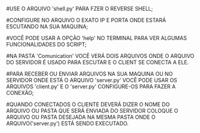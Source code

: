 #USE O ARQUIVO 'shell.py' PARA FZER O REVERSE SHELL;

#CONFIGURE NO ARQUIVO O EXATO IP E PORTA ONDE ESTARÁ ESCUTANDO NA SUA MAQUINA;

#VOCÊ PODE USAR A OPÇÃO 'help' NO TERMINAL PARA VER ALGUMAS FUNCIONALIDADES DO SCRIPT;

#NA PASTA 'Comunication' VOCÊ VERÁ DOIS ARQUIVOS ONDE O ARQUIVO DO SERVIDOR
É USADO PARA ESCUTAR E O CLIENT SE CONECTA A ELE.

#PARA RECEBER OU ENVIAR ARQUIVOS NA SUA MAQUINA OU NO SERVIDOR ONDE ESTÁ O 
ARQUIVO 'server.py' VOCÊ PODE USAR OS ARQUIVOS 'client.py' E O 'server.py'
CONFIGURE-OS PARA FAZER A CONEXÃO;

#QUANDO CONECTADOS O CLIENTE DEVERÁ DIZER O NOME DO ARQUIVO OU PASTA QUE SERÁ 
ENVIADA DO SERVIDOR COLOQUE O ARQUIVO OU PASTA DESEJADA NA MESMA PASTA ONDE
O ARQUIVO('server.py') ESTÁ SENDO EXECUTADO.

